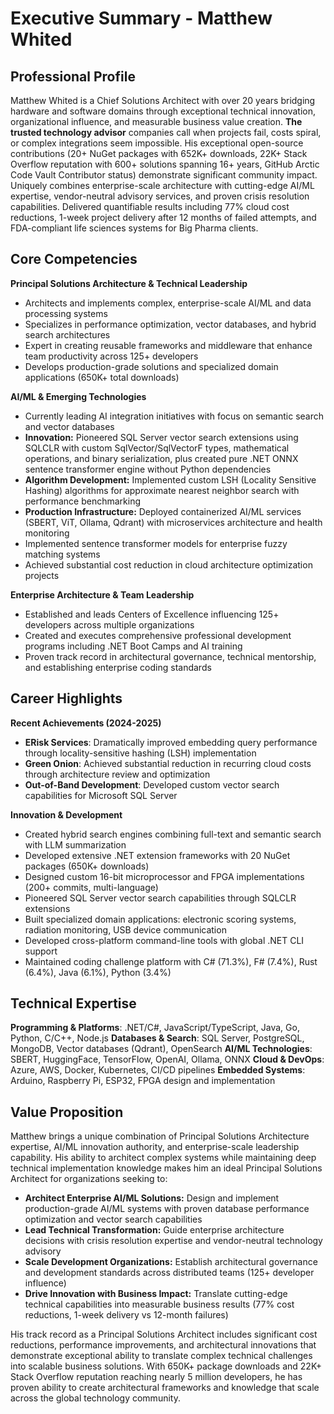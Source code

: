 # Executive Summary - Matthew Whited

## Professional Profile

Matthew Whited is a Chief Solutions Architect with over 20 years bridging hardware and software domains through exceptional technical innovation, organizational influence, and measurable business value creation. **The trusted technology advisor** companies call when projects fail, costs spiral, or complex integrations seem impossible. His exceptional open-source contributions (20+ NuGet packages with 652K+ downloads, 22K+ Stack Overflow reputation with 600+ solutions spanning 16+ years, GitHub Arctic Code Vault Contributor status) demonstrate significant community impact. Uniquely combines enterprise-scale architecture with cutting-edge AI/ML expertise, vendor-neutral advisory services, and proven crisis resolution capabilities. Delivered quantifiable results including 77% cloud cost reductions, 1-week project delivery after 12 months of failed attempts, and FDA-compliant life sciences systems for Big Pharma clients.

## Core Competencies

**Principal Solutions Architecture & Technical Leadership**
- Architects and implements complex, enterprise-scale AI/ML and data processing systems
- Specializes in performance optimization, vector databases, and hybrid search architectures  
- Expert in creating reusable frameworks and middleware that enhance team productivity across 125+ developers
- Develops production-grade solutions and specialized domain applications (650K+ total downloads)

**AI/ML & Emerging Technologies**
- Currently leading AI integration initiatives with focus on semantic search and vector databases
- **Innovation:** Pioneered SQL Server vector search extensions using SQLCLR with custom SqlVector/SqlVectorF types, mathematical operations, and binary serialization, plus created pure .NET ONNX sentence transformer engine without Python dependencies
- **Algorithm Development:** Implemented custom LSH (Locality Sensitive Hashing) algorithms for approximate nearest neighbor search with performance benchmarking
- **Production Infrastructure:** Deployed containerized AI/ML services (SBERT, ViT, Ollama, Qdrant) with microservices architecture and health monitoring
- Implemented sentence transformer models for enterprise fuzzy matching systems
- Achieved substantial cost reduction in cloud architecture optimization projects

**Enterprise Architecture & Team Leadership**
- Established and leads Centers of Excellence influencing 125+ developers across multiple organizations
- Created and executes comprehensive professional development programs including .NET Boot Camps and AI training
- Proven track record in architectural governance, technical mentorship, and establishing enterprise coding standards

## Career Highlights

**Recent Achievements (2024-2025)**
- **ERisk Services**: Dramatically improved embedding query performance through locality-sensitive hashing (LSH) implementation
- **Green Onion**: Achieved substantial reduction in recurring cloud costs through architecture review and optimization
- **Out-of-Band Development**: Developed custom vector search capabilities for Microsoft SQL Server

**Innovation & Development**
- Created hybrid search engines combining full-text and semantic search with LLM summarization
- Developed extensive .NET extension frameworks with 20 NuGet packages (650K+ downloads)
- Designed custom 16-bit microprocessor and FPGA implementations (200+ commits, multi-language)
- Pioneered SQL Server vector search capabilities through SQLCLR extensions
- Built specialized domain applications: electronic scoring systems, radiation monitoring, USB device communication
- Developed cross-platform command-line tools with global .NET CLI support
- Maintained coding challenge platform with C# (71.3%), F# (7.4%), Rust (6.4%), Java (6.1%), Python (3.4%)

## Technical Expertise

**Programming & Platforms**: .NET/C#, JavaScript/TypeScript, Java, Go, Python, C/C++, Node.js
**Databases & Search**: SQL Server, PostgreSQL, MongoDB, Vector databases (Qdrant), OpenSearch
**AI/ML Technologies**: SBERT, HuggingFace, TensorFlow, OpenAI, Ollama, ONNX
**Cloud & DevOps**: Azure, AWS, Docker, Kubernetes, CI/CD pipelines
**Embedded Systems**: Arduino, Raspberry Pi, ESP32, FPGA design and implementation

## Value Proposition

Matthew brings a unique combination of Principal Solutions Architecture expertise, AI/ML innovation authority, and enterprise-scale leadership capability. His ability to architect complex systems while maintaining deep technical implementation knowledge makes him an ideal Principal Solutions Architect for organizations seeking to:

- **Architect Enterprise AI/ML Solutions:** Design and implement production-grade AI/ML systems with proven database performance optimization and vector search capabilities
- **Lead Technical Transformation:** Guide enterprise architecture decisions with crisis resolution expertise and vendor-neutral technology advisory
- **Scale Development Organizations:** Establish architectural governance and development standards across distributed teams (125+ developer influence)
- **Drive Innovation with Business Impact:** Translate cutting-edge technical capabilities into measurable business results (77% cost reductions, 1-week delivery vs 12-month failures)

His track record as a Principal Solutions Architect includes significant cost reductions, performance improvements, and architectural innovations that demonstrate exceptional ability to translate complex technical challenges into scalable business solutions. With 650K+ package downloads and 22K+ Stack Overflow reputation reaching nearly 5 million developers, he has proven ability to create architectural frameworks and knowledge that scale across the global technology community.